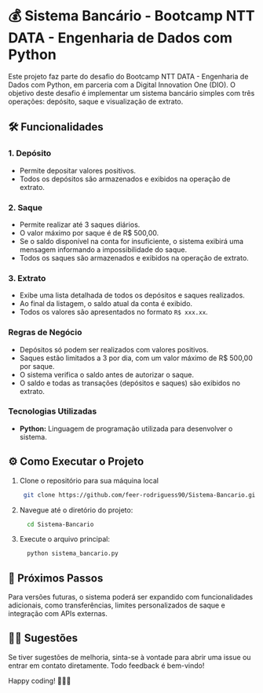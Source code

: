 # 💰 Sistema Bancário - Bootcamp NTT DATA - Engenharia de Dados com Python 

Este projeto faz parte do desafio do Bootcamp NTT DATA - Engenharia de Dados com Python, em parceria com a Digital Innovation One (DIO). O objetivo deste desafio é implementar um sistema bancário simples com três operações: depósito, saque e visualização de extrato.

## 🛠 Funcionalidades
### 1. Depósito
- Permite depositar valores positivos.
- Todos os depósitos são armazenados e exibidos na operação de extrato.
### 2. Saque
- Permite realizar até 3 saques diários.
- O valor máximo por saque é de R$ 500,00.
- Se o saldo disponível na conta for insuficiente, o sistema exibirá uma mensagem informando a impossibilidade do saque.
- Todos os saques são armazenados e exibidos na operação de extrato.
### 3. Extrato
- Exibe uma lista detalhada de todos os depósitos e saques realizados.
- Ao final da listagem, o saldo atual da conta é exibido.
- Todos os valores são apresentados no formato `R$ xxx.xx`.

### Regras de Negócio
- Depósitos só podem ser realizados com valores positivos.
- Saques estão limitados a 3 por dia, com um valor máximo de R$ 500,00 por saque.
- O sistema verifica o saldo antes de autorizar o saque.
- O saldo e todas as transações (depósitos e saques) são exibidos no extrato.

### Tecnologias Utilizadas
- **Python:** Linguagem de programação utilizada para desenvolver o sistema.

## ⚙ Como Executar o Projeto
1. Clone o repositório para sua máquina local
   ```bash
    git clone https://github.com/feer-rodriguess90/Sistema-Bancario.git
   ```
2. Navegue até o diretório do projeto:
   ```bash
     cd Sistema-Bancario
   ```
3. Execute o arquivo principal:
   ```bash
     python sistema_bancario.py
   ```

## 🎯 Próximos Passos
Para versões futuras, o sistema poderá ser expandido com funcionalidades adicionais, como transferências, limites personalizados de saque e integração com APIs externas.
  
## ✍🏼 Sugestões
Se tiver sugestões de melhoria, sinta-se à vontade para abrir uma issue ou entrar em contato diretamente. Todo feedback é bem-vindo!

Happy coding! 👩🏽‍💻
